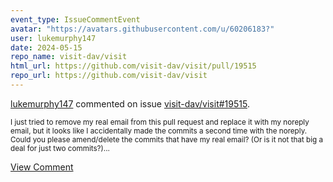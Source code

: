 ```yaml
---
event_type: IssueCommentEvent
avatar: "https://avatars.githubusercontent.com/u/60206183?"
user: lukemurphy147
date: 2024-05-15
repo_name: visit-dav/visit
html_url: https://github.com/visit-dav/visit/pull/19515
repo_url: https://github.com/visit-dav/visit
---
```


<a href='https://github.com/lukemurphy147' target='_blank'>lukemurphy147</a> commented on issue <a href='https://github.com/visit-dav/visit/pull/19515' target='_blank'>visit-dav/visit#19515</a>.

<small>I just tried to remove my real email from this pull request and replace it with my noreply email, but it looks like I accidentally made the commits a second time with the noreply. Could you please amend/delete the commits that have my real email? (Or is it not that big a deal for just two commits?)...</small>

<a href='https://github.com/visit-dav/visit/pull/19515' target='_blank'>View Comment</a>